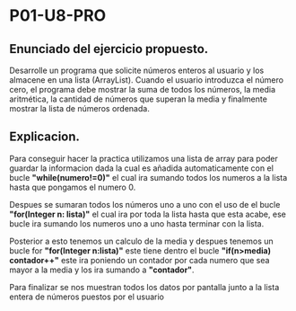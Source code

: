 # P01-U8-PRO
## Enunciado del ejercicio propuesto.
Desarrolle un programa que solicite números enteros al usuario y los almacene en una
lista (ArrayList). Cuando el usuario introduzca el número cero, el programa debe
mostrar la suma de todos los números, la media aritmética, la cantidad de números
que superan la media y finalmente mostrar la lista de números ordenada.

## Explicacion. 

Para conseguir hacer la practica utilizamos una lista de array para poder guardar la informacion dada la cual es añadida automaticamente con el bucle **"while(numero!=0)"** el cual ira sumando todos los numeros a la lista hasta que pongamos el numero 0. 

Despues se sumaran todos los números uno a uno con el uso de el bucle **"for(Integer n: lista)"** el cual ira por toda la lista hasta que esta acabe, ese bucle ira sumando los numeros uno a uno hasta terminar con la lista.

Posterior a esto tenemos un calculo de la media y despues tenemos un bucle for **"for(Integer n:lista)"** este tiene dentro el bucle **"if(n>media) contador++"** este ira poniendo un contador por cada numero que sea mayor a la media y los ira sumando a **"contador"**. 

Para finalizar se nos muestran todos los datos por pantalla junto a la lista entera de números puestos por el usuario
